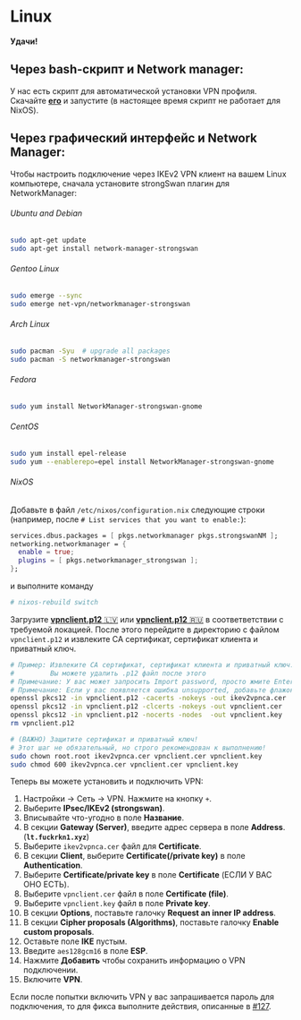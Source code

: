 # Linux

**Удачи!**

## Через bash-скрипт и Network manager:

У нас есть скрипт для автоматической установки VPN профиля.
Скачайте [**его**](https://github.com/nezavisimost/FuckRKN1/blob/main/client-conf/install.sh) и запустите (в настоящее время скрипт не работает для NixOS).

## Через графический интерфейс и Network Manager:

Чтобы настроить подключение через IKEv2 VPN клиент на вашем Linux компьютере, сначала установите strongSwan плагин для NetworkManager:

###### Ubuntu and Debian
```bash
sudo apt-get update
sudo apt-get install network-manager-strongswan
```

###### Gentoo Linux
```bash
sudo emerge --sync
sudo emerge net-vpn/networkmanager-strongswan
```

###### Arch Linux
```bash
sudo pacman -Syu  # upgrade all packages
sudo pacman -S networkmanager-strongswan
```

###### Fedora
```bash
sudo yum install NetworkManager-strongswan-gnome
```

###### CentOS
```bash
sudo yum install epel-release
sudo yum --enablerepo=epel install NetworkManager-strongswan-gnome
```

###### NixOS
Добавьте в файл `/etc/nixos/configuration.nix` следующие строки (например, после `# List services that you want to enable:`):
```nix
services.dbus.packages = [ pkgs.networkmanager pkgs.strongswanNM ];
networking.networkmanager = {
  enable = true;
  plugins = [ pkgs.networkmanager_strongswan ];
};
```
и выполните команду
```bash
# nixos-rebuild switch
```

Загрузите [**vpnclient.p12** 🇱🇻](https://s.fuckrkn1.xyz/client-conf/0.0.2/vpnclient.p12) или [**vpnclient.p12** 🇷🇺](https://s.fuckrkn1.xyz/client-conf/0.0.2/ru-vpnclient.p12) в соответветствии с требуемой локацией. После этого перейдите в директорию с файлом `vpnclient.p12` и извлеките CA сертификат, сертификат клиента и приватный ключ.

```bash
# Пример: Извлеките CA сертификат, сертификат клиента и приватный ключ.
#         Вы можете удалить .p12 файл после этого
# Примечание: У вас может запросить Import password, просто жмите Enter.
# Примечание: Если у вас появляется ошибка unsupported, добавьте флажок -legacy
openssl pkcs12 -in vpnclient.p12 -cacerts -nokeys -out ikev2vpnca.cer
openssl pkcs12 -in vpnclient.p12 -clcerts -nokeys -out vpnclient.cer
openssl pkcs12 -in vpnclient.p12 -nocerts -nodes  -out vpnclient.key
rm vpnclient.p12

# (ВАЖНО) Защитите сертификат и приватный ключ!
# Этот шаг не обязательный, но строго рекомендован к выполнению!
sudo chown root.root ikev2vpnca.cer vpnclient.cer vpnclient.key
sudo chmod 600 ikev2vpnca.cer vpnclient.cer vpnclient.key
```

Теперь вы можете установить и подключить VPN:

1. Настройки -> Сеть -> VPN. Нажмите на кнопку `+`.
1. Выберите **IPsec/IKEv2 (strongswan)**.
1. Вписывайте что-угодно в поле **Название**.
1. В секции **Gateway (Server)**, введите адрес сервера в поле **Address**. (**``lt.fuckrkn1.xyz``**)
1. Выберите `ikev2vpnca.cer` файл для **Certificate**.
1. В секции **Client**, выберите **Certificate(/private key)** в поле **Authentication**.
1. Выберите **Certificate/private key** в поле **Certificate** (ЕСЛИ У ВАС ОНО ЕСТЬ).
1. Выберите `vpnclient.cer` файл в поле **Certificate (file)**.
1. Выберите `vpnclient.key` файл в поле **Private key**.
1. В секции **Options**, поставьте галочку **Request an inner IP address**.
1. В секции **Cipher proposals (Algorithms)**, поставьте галочку **Enable custom proposals**.
1. Оставьте поле **IKE** пустым.
1. Введите `aes128gcm16` в поле **ESP**.
1. Нажмите **Добавить** чтобы сохранить информацию о VPN подключении.
1. Включите **VPN**.

Если после попытки включить VPN у вас запрашивается пароль для подключения, то для фикса выполните действия, описанные в [#127](https://github.com/nezavisimost/FuckRKN1/issues/127).
